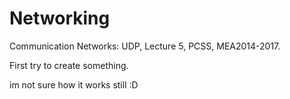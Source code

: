 # Networking
Communication Networks: UDP, Lecture 5, PCSS, MEA2014-2017.

First try to create  something. 

im not sure how it works still :D 
